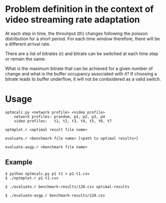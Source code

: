 # Problem definition in the context of video streaming rate adaptation

At each step in time, the throuhput (th) changes following the poisson distribution for a short period.
For each time window therefore, there will be a different arrival rate.

There are a list of bitrates (r) and bitrate can be switched at each time step or remain the same.

What is the maximum bitrate that can be achieved for a given number of change and what is the buffer occupancy associated with it?
If choosing a bitrate leads to buffer underflow, it will not be conbsidered as a valid switch. 

# Usage

    optmcalc.py <network profile> <video profile>
        network profiles: prandom, p1, p2, p3, p4
        video profiles:   t1, t2, t3, t4, t5, t6, t7

    optmplot.r <optimal result file name>
    
    evaluate.r <benchmark file name> [<path to optimal results>]
    
    evaluate-avgp.r <benchmark file name>

## Example

    $ python optmcalc.py p1 t1 > p1-t1.csv
    $ ./optmplot.r p1-t1.csv
    
    $ ./evaluate.r benchmark-results/120.csv optimal-results
    
    $ ./evaluate-avgp.r benchmark-results/120.csv
